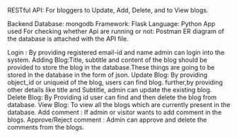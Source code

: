 RESTful API: For bloggers to Update, Add, Delete, and to View blogs.

Backend Database: mongodb
Framework: Flask
Language: Python
App used For checking whether Api are running or not: Postman
ER diagram of the database is attached with the API file.


Login : By providing registered email-id and name admin can login into the system.
Adding Blog:Title, subtitle and content of the blog should be provided to store the blog in the database.These things are going to be stored in the database in the form of json.
Update Blog: By providing object_id or uniqueid of the blog, users can find blog. further,by providing other details like title and Subtitle, admin can update the existing blog.   
Delete Blog: By Providing id user can find and then delete the blog from database.
View Blog: To view all the blogs which are currently present in the database.
Add comment : If admin or visitor wants to add comment in the blogs.
Approve/Reject comment : Admin can approve and delete the comments from the blogs.  




        
        
